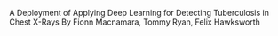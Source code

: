 A Deployment of Applying Deep Learning for Detecting Tuberculosis in Chest X-Rays
By Fionn Macnamara, Tommy Ryan, Felix Hawksworth
